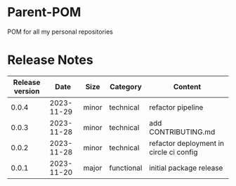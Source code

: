 # Parent-POM

POM for all my personal repositories

# Release Notes
|Release version  |Date  |Size  | Category |Content |
|--|--|--|--|--|
|0.0.4  |2023-11-29  |minor|technical|refactor pipeline |
|0.0.3  |2023-11-28  |minor|technical|add CONTRIBUTING.md |
|0.0.2  |2023-11-28  |minor|technical|refactor deployment in circle ci config |
|0.0.1  |2023-11-20  |major|functional |initial package release |